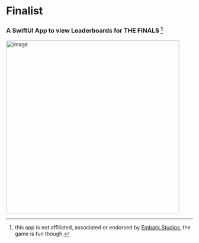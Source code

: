 # Finalist

### A SwiftUI App to view Leaderboards for THE FINALS [^1]


<img width="467" alt="image" src="https://github.com/Eisenhuth/Finalist/assets/47415874/29af016f-4fd5-483c-a207-637b88d56fec">

[^1]: this app is not affiliated, associated or endorsed by [Embark Studios](https://github.com/EmbarkStudios), the game is fun though.
